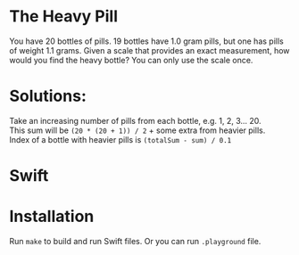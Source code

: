# The Heavy Pill
You have 20 bottles of pills. 19 bottles have 1.0 gram pills, but one has pills of weight 1.1 grams. Given a scale that provides an exact measurement, how would you find the heavy bottle? You can only use the scale once.

# Solutions:

Take an increasing number of pills from each bottle, e.g. 1, 2, 3... 20.  
This sum will be `(20 * (20 + 1)) / 2` + some extra from heavier pills.  
Index of a bottle with heavier pills is `(totalSum - sum) / 0.1`

# Swift

# Installation
Run `make` to build and run Swift files. Or you can run `.playground` file.